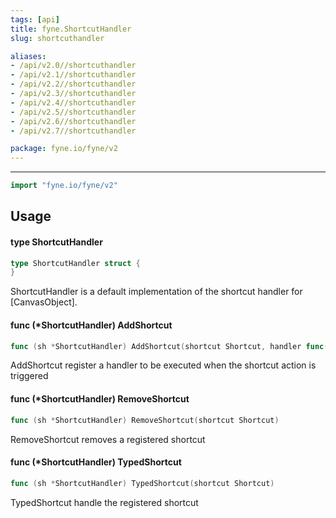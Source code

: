 ```yaml
---
tags: [api]
title: fyne.ShortcutHandler
slug: shortcuthandler

aliases:
- /api/v2.0//shortcuthandler
- /api/v2.1//shortcuthandler
- /api/v2.2//shortcuthandler
- /api/v2.3//shortcuthandler
- /api/v2.4//shortcuthandler
- /api/v2.5//shortcuthandler
- /api/v2.6//shortcuthandler
- /api/v2.7//shortcuthandler

package: fyne.io/fyne/v2
---
```



---
```go
import "fyne.io/fyne/v2"
```

## Usage

#### type ShortcutHandler

```go
type ShortcutHandler struct {
}
```

ShortcutHandler is a default implementation of the shortcut handler for [CanvasObject].

#### func (*ShortcutHandler) AddShortcut

```go
func (sh *ShortcutHandler) AddShortcut(shortcut Shortcut, handler func(shortcut Shortcut))
```
AddShortcut register a handler to be executed when the shortcut action is triggered

#### func (*ShortcutHandler) RemoveShortcut

```go
func (sh *ShortcutHandler) RemoveShortcut(shortcut Shortcut)
```
RemoveShortcut removes a registered shortcut

#### func (*ShortcutHandler) TypedShortcut

```go
func (sh *ShortcutHandler) TypedShortcut(shortcut Shortcut)
```
TypedShortcut handle the registered shortcut
